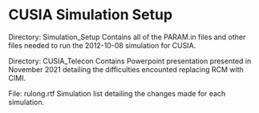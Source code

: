 # CUSIA Simulation Setup

Directory: Simulation_Setup
Contains all of the PARAM.in files and other files
needed to run the 2012-10-08 simulation for CUSIA.

Directory: CUSIA_Telecon
Contains Powerpoint presentation presented in November 2021 detailing
the difficulties encounted replacing RCM with CIMI.

File: rulong.rtf
Simulation list detailing the changes made for each simulation.